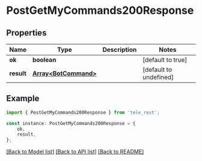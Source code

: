 # PostGetMyCommands200Response


## Properties

Name | Type | Description | Notes
------------ | ------------- | ------------- | -------------
**ok** | **boolean** |  | [default to true]
**result** | [**Array&lt;BotCommand&gt;**](BotCommand.md) |  | [default to undefined]

## Example

```typescript
import { PostGetMyCommands200Response } from 'tele_rest';

const instance: PostGetMyCommands200Response = {
    ok,
    result,
};
```

[[Back to Model list]](../README.md#documentation-for-models) [[Back to API list]](../README.md#documentation-for-api-endpoints) [[Back to README]](../README.md)
